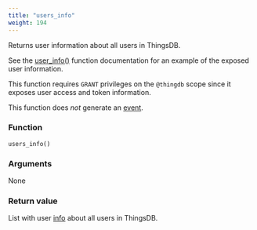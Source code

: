 ```yaml
---
title: "users_info"
weight: 194
---
```


Returns user information about all users in ThingsDB.

See the [user_info()](../../thingsdb-api/user_info) function documentation for an example of the exposed user information.

This function requires `GRANT` privileges on the `@thingdb` scope since it
exposes user access and token information.

This function does *not* generate an [event](../../overview/events).

### Function

`users_info()`

### Arguments

None

### Return value

List with user [info](../../data-types/info) about all users in ThingsDB.
